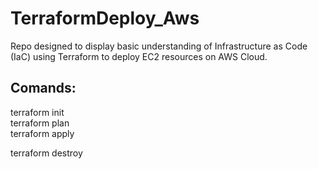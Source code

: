 # TerraformDeploy_Aws

Repo designed to display basic understanding of Infrastructure as Code (IaC) using Terraform to deploy EC2 resources on AWS Cloud. 



## Comands:

terraform init<br>
terraform plan<br>
terraform apply<br>

terraform destroy
